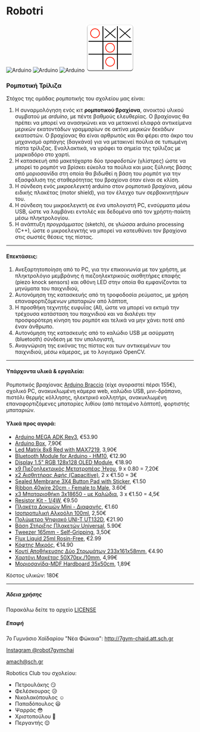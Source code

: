 # Robotri
![Arduino](https://res-1.cloudinary.com/crunchbase-production/image/upload/c_lpad,h_120,w_120,f_auto,b_white,q_auto:eco/v1397183645/50bf4fee6f1194cbd5064a4342c4ab75.png "Logo1") 
![Arduino](http://www.i2clipart.com/cliparts/1/4/8/7/clipart-open-source-harware-logo-1487.png "Logo2")
![Arduino](https://dl.myket.ir/newresizing/resize/medium/png/icon/com.starktech.cpf_arm_fcb4e631-1b58-497c-97ab-d8c80cfe7f9f_.png "Logo3")
![Arduino](https://github.com/amachg/Robotri/blob/master/τρίλιζα.png "Logo4")

### Ρομποτική Τρίλιζα  
Στόχος της ομάδας ρομποτικής του σχολείου μας είναι:
1. Η συναρμολόγηση ενός κιτ **ρομποτικού βραχίονα**, ανοικτού υλικού συμβατού με *arduino*, με πέντε βαθμούς ελευθερίας. Ο βραχίονας θα πρέπει να μπορεί να ανασηκώνει και να μετακινεί ελαφρά αντικείμενα μερικών εκατοντάδων γραμμαρίων σε ακτίνα μερικών δεκάδων εκατοστών. Ο βραχίονας θα είναι αρθρωτός και θα φέρει στο άκρο του μηχανισμό αρπάγης (δαγκάνα) για να μετακινεί πούλια σε τυπωμένη πίστα τρίλιζας.
Εναλλακτικά, να γράφει τα σημεία της τρίλιζας με μαρκαδόρο στο χαρτί.
2. Η κατασκευή από μακετόχαρτο δύο *τροφοδοτών* (γλίστρες) ώστε να μπορεί το ρομπότ να βρίσκει εύκολα τα πούλια και μιας ξύλινης βάσης από μοριοσανίδα στη οποία θα βιδωθεί η βάση του ρομπότ για την εξασφάλιση της σταθερότητας του βραχίονα όταν είναι σε κλίση.
3. Η σύνδεση ενός *μικροελεγκτή* arduino στον ρομποτικό βραχίονα, μέσω ειδικής πλακέτας (motor shield), για τον έλεγχο των σερβοκινητήρων του.
4. Η σύνδεση του μικροελεγκτή σε ένα υπολογιστή PC, ενσύρματα μέσω USB, ώστε να λαμβάνει εντολές και δεδομένα από τον χρήστη-παίκτη μέσω πληκτρολογίου.
5. Η ανάπτυξη *προγράμματος* (sketch), σε γλώσσα arduino processing (C++), ώστε ο μικροελεγκτής να μπορεί να κατευθύνει τον βραχίονα στις σωστές θέσεις της πίστας.
---
#### Επεκτάσεις:
1. Ανεξαρτητοποίηση από το PC, για την επικοινωνία με τον χρήστη, με πληκτρολόγιο μεμβράνης ή πιεζοηλεκτρικούς αισθητήρες επαφής (piezo knock sensors) και οθόνη LED στην οποία θα εμφανίζονται τα μηνύματα του παιχνιδιού,
2.  Αυτονόμηση της κατασκευής από τη τροφοδοσία ρεύματος, με χρήση επαναφορτιζόμενων μπαταριών από λάπτοπ,
3. Η προσθήκη τεχνητής ευφυΐας (AI), ώστε να μπορεί να εκτιμά την τρέχουσα κατάσταση του παιχνιδιού και να διαλέγει την προσφορότερη κίνηση του ρομπότ και τελικά να μην χάνει ποτέ από έναν άνθρωπο.
4. Αυτονόμηση της κατασκευής από το καλώδιο USB με ασύρματη (bluetooth) σύνδεση με τον υπολογιστή,
5. Αναγνώριση της εικόνας της πίστας και των αντικειμένων του παιχνιδιού, μέσω κάμερας, με το λογισμικό OpenCV.
---
#### Υπάρχοντα υλικά & εργαλεία:
Ρομποτικός βραχίονας [Arduino Braccio](https://store.arduino.cc/braccio-bundle) (είχε αγοραστεί πέρσι 155€),
σχολικό PC, ανακυκλωμένη κάμερα web, καλώδιο USB, μινι-δράπανο, πιστόλι θερμής κόλλησης, ηλεκτρικό κολλητήρι, ανακυκλωμένη επαναφορτιζόμενες μπαταρίες λιθίου (από πεταμένο λάπτοπ), φορτιστής μπαταριών.

#### Υλικά προς αγορά:
* [Arduino MEGA ADK Rev3](https://grobotronics.com/arduino-mega-2560-adk-rev3.html), €53.90
* [Arduino Box](https://grobotronics.com/arduino-box.html), 7,90€
* [Led Matrix 8x8 Red with MAX7219](https://grobotronics.com/led-matrix-8x8-red-with-max7219.html), 3,90€
* [Bluetooth Module for Arduino - HM10](https://grobotronics.com/bluetooth-module-for-arduino-hm-10.html), €12.90
* [Display 1.5" RGB 128x128 OLED Module](https://grobotronics.com/display-1.5-rgb-128x128-oled-module.html), €18.90
* [x9 Πιεζοηλεκτρικός Μετατροπέας Ήχου](https://grobotronics.com/piezo-without-built-in-generator.html), 9 x 0.80 = 7,20€
* [x2 Αισθητήρας Αφής (Capacitive)](https://grobotronics.com/capacitve-touch-sensor-switch-module.html), 2 x €1.50 = 3€
* [Sealed Membrane 3X4 Button Pad with Sticker](https://grobotronics.com/sealed-membrane-3x4-button-pad-with-sticker.html), €1.50
* [Ribbon 40wire 20cm - Female to Μale](https://grobotronics.com/ribbon-40wire-20cm-female-to-ale.html), 3.60€
* [x3 Μπαταριοθήκη 3x18650 - με Καλώδια](https://grobotronics.com/3x18650-wire-leads.html), 3 x €1.50 = 4,5€
* [Resistor Kit - 1/4W](https://grobotronics.com/resistor-kit-1-4w-500-total.html), €9.50
* [Πλακέτα Δοκιμών Mini - Διαφανής](https://grobotronics.com/breadboard-mini-translucent.html), €1.60
* [Ισοπροπυλική Αλκοόλη 100ml](https://grobotronics.com/100ml-ag-termopasty.html), 2,50€
* [Πολύμετρο Ψηφιακό UNI-T UT132D](https://grobotronics.com/digital-multimeter-ut132d-uni-t.html), €21.90
* [Βάση Στήριξης Πλακετών Universal](https://grobotronics.com/universal-pcb-holder.html), 5.90€
* [Tweezer 165mm - Self-Gripping](https://grobotronics.com/tweezer-165mm-self-gripping-proskit-1pk-108t.html), 3,50€
* [Flux Liquid 25ml Rosin-Free](https://grobotronics.com/flux-liquid-25ml-rosin-free.html), €2.99
* [Κόφτης Μικρός](https://grobotronics.com/pk-21.html), €14.90
* [Κουτί Αποθήκευσης Δύο Στρωμάτων 233x161x58mm](https://grobotronics.com/storage-box-double-layer-233x161x58mm.html), €4.90
* [Χαρτόνι Μακέτας 50Χ70εκ./10mm](https://www.plaisio.gr/zografiki-diy/maketa/xartonia/Neofoam-Paper-Board-50x70cm-10mm-10MM-50X70.htm), 4,99€
* [Μοριοσανίδα-MDF Hardboard 35x50cm](https://www.plaisio.gr/zografiki-diy/sxedio/ylika-sxediasis/White-Box-Hardboard-35-X-50-from-Mdf.htm), 1,89€

Κόστος υλικών: 180€

---
##### Άδεια χρήσης

Παρακάλω δείτε το αρχείο [LICENSE](https://github.com/amachg/Robotri/blob/master/LICENSE)

##### Επαφή
7ο Γυμνάσιο Χαϊδαρίου "Νέα Φώκαια": http://7gym-chaid.att.sch.gr

[Instagram @robot7gymchai](https://www.instagram.com/robot7gymchai/)

amach@sch.gr

Robotics Club του σχολείου:
* Πετρουλάκης :smirk:
* Φελέσκουρας :disappointed_relieved:
* Νικολακόπουλος :relaxed:
* Παπαδόπουλος :smiley:
* Ψαρράς :flushed:
* Χριστοπούλου :girl:
* Περγαντής :relieved:
